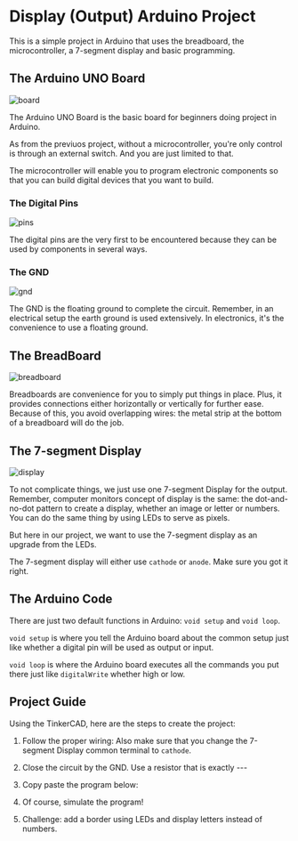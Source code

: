# Display (Output) Arduino Project

This is a simple project in Arduino that uses 
the breadboard, the microcontroller, 
a 7-segment display and basic programming.

## The Arduino UNO Board

![board](https://github.com/xdvrx1/single-display-arduino-project/blob/main/res/src1.png?raw=true)

The Arduino UNO Board is the basic board
for beginners doing project in Arduino.

As from the previuos project, without
a microcontroller, you're only control is 
through an external switch. And you
are just limited to that.

The microcontroller will enable you to
program electronic components so that you
can build digital devices that you want
to build.

### The Digital Pins
![pins](https://github.com/xdvrx1/single-display-arduino-project/blob/main/res/src4.png?raw=true)

The digital pins are the very first to be 
encountered because they can be used by
components in several ways.

### The GND
![gnd](https://github.com/xdvrx1/single-display-arduino-project/blob/main/res/src5.png?raw=true)

The GND is the floating ground to complete
the circuit. Remember, in an electrical setup
the earth ground is used extensively. In
electronics, it's the convenience to use
a floating ground.

## The BreadBoard
![breadboard](https://github.com/xdvrx1/single-display-arduino-project/blob/main/res/src3.png?raw=true)

Breadboards are convenience for you to
simply put things in place. Plus,
it provides connections either horizontally
or vertically for further ease. Because
of this, you avoid overlapping wires:
the metal strip at the bottom of a breadboard
will do the job.

## The 7-segment Display
![display](https://github.com/xdvrx1/single-display-arduino-project/blob/main/res/src2.png?raw=true)

To not complicate things, we just use one 7-segment
Display for the output. Remember, computer monitors 
concept of display is the same: the dot-and-no-dot
pattern to create a display, whether an image
or letter or numbers. You can do the same thing
by using LEDs to serve as pixels.

But here in our project, we want to use the 7-segment
display as an upgrade from the LEDs.

The 7-segment display will either use `cathode` or 
`anode`. Make sure you got it right.

## The Arduino Code
There are just two default functions in Arduino:
`void setup` and `void loop`.

`void setup` is where you tell the Arduino board about
the common setup just like whether a digital pin will
be used as output or input.

`void loop` is where the Arduino board executes
all the commands you put there just like
`digitalWrite` whether high or low.

## Project Guide
Using the TinkerCAD, 
here are the steps to create the project:

1. Follow the proper wiring:
Also make sure that you change the
7-segment Display common terminal to
`cathode`.

2. Close the circuit by the GND. Use a resistor
that is exactly --- 

3. Copy paste the program below:

4. Of course, simulate the program! 

5. Challenge: add a border using LEDs and 
display letters instead of numbers.
